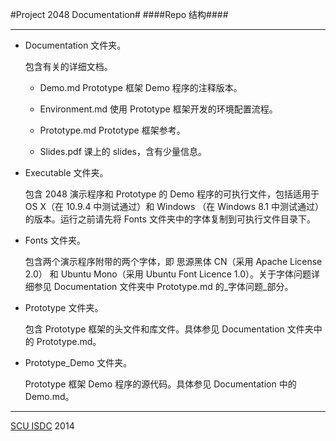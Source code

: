 #Project 2048 Documentation#
####Repo 结构####

---

* Documentation 文件夹。

    包含有关的详细文档。
    
    * Demo.md Prototype 框架 Demo 程序的注释版本。
    
    * Environment.md 使用 Prototype 框架开发的环境配置流程。
    
    * Prototype.md Prototype 框架参考。
    
    * Slides.pdf 课上的 slides，含有少量信息。

* Executable 文件夹。

    包含 2048 演示程序和 Prototype 的 Demo 程序的可执行文件，包括适用于 OS X（在 10.9.4 中测试通过）和 Windows （在 Windows 8.1 中测试通过）的版本。运行之前请先将 Fonts 文件夹中的字体复制到可执行文件目录下。
    
* Fonts 文件夹。

    包含两个演示程序附带的两个字体，即 思源黑体 CN（采用 Apache License 2.0） 和 Ubuntu Mono（采用 Ubuntu Font Licence 1.0）。关于字体问题详细参见 Documentation 文件夹中 Prototype.md 的_字体问题_部分。

* Prototype 文件夹。

    包含 Prototype 框架的头文件和库文件。具体参见 Documentation 文件夹中的 Prototype.md。

* Prototype_Demo 文件夹。

    Prototype 框架 Demo 程序的源代码。具体参见 Documentation 中的 Demo.md。

---
[SCU ISDC](http://www.scuisdc.com) 2014